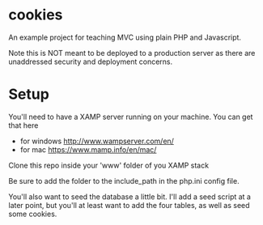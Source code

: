 # cookies
An example project for teaching MVC using plain PHP and Javascript. 

Note this is NOT meant to be deployed to a production server as there are unaddressed security and deployment concerns.

# Setup
You'll need to have a XAMP server running on your machine. 
You can get that here
* for windows http://www.wampserver.com/en/
* for mac https://www.mamp.info/en/mac/

Clone this repo inside your 'www' folder of you XAMP stack

Be sure to add the folder to the include_path in the php.ini config file.

You'll also want to seed the database a little bit. I'll add a seed script at a later point, but you'll at least want to add 
the four tables, as well as seed some cookies. 
